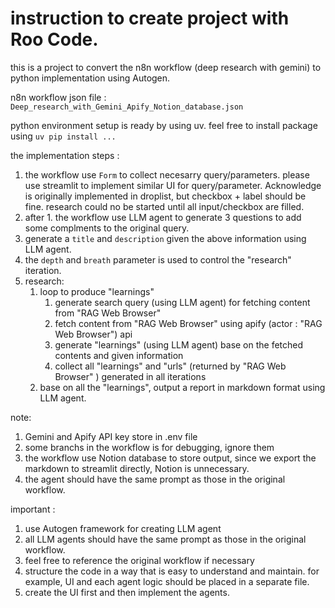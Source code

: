 # instruction to create project with Roo Code.

this is a project to convert the n8n workflow (deep research with gemini) to python implementation using Autogen.

n8n workflow json file : `Deep_research_with_Gemini_Apify_Notion_database.json`

python environment setup is ready by using uv. feel free to install package using `uv pip install ...`

the implementation steps :
1. the workflow use `Form` to collect necesarry query/parameters. please use streamlit to implement similar UI for query/parameter. Acknowledge is originally implemented in droplist, but checkbox + label should be fine. research could no be started until all input/checkbox are filled.
2. after 1. the workflow use LLM agent to generate 3 questions to add some complments to the original query.
3. generate a `title` and `description` given the above information using LLM agent.
4. the `depth` and `breath` parameter is used to control the "research" iteration.
5. research:
    1. loop to produce "learnings"
        1. generate search query (using LLM agent) for fetching content from "RAG Web Browser"
        2. fetch content from "RAG Web Browser" using apify (actor : "RAG Web Browser") api
        3. generate "learnings" (using LLM agent) base on the fetched contents and given information
        4. collect all "learnings" and "urls" (returned by "RAG Web Browser" ) generated in all iterations
    2. base on all the "learnings", output a report in markdown format using LLM agent.


note:
1. Gemini and Apify API key store in .env file
2. some branchs in the workflow is for debugging, ignore them
3. the workflow use Notion database to store output, since we export the markdown to streamlit directly, Notion is unnecessary. 
4. the agent should have the same prompt as those in the original workflow.


important :
1. use Autogen framework for creating LLM agent
2. all LLM agents should have the same prompt as those in the original workflow.
3. feel free to reference the original workflow if necessary
4. structure the code in a way that is easy to understand and maintain. for example, UI and each agent logic should be placed in a separate file.
5. create the UI first and then implement the agents.
